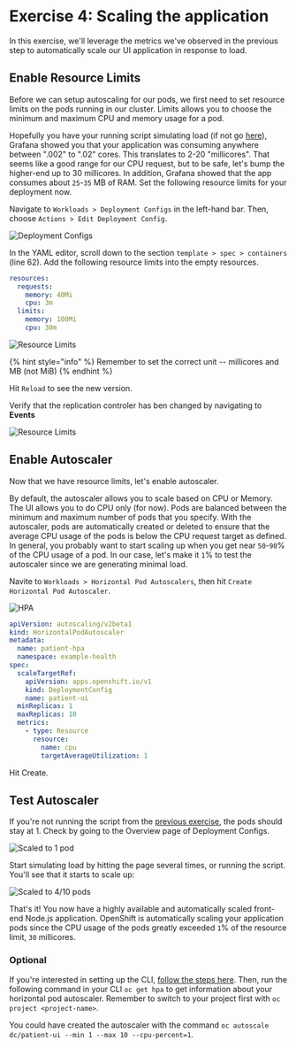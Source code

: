 # Exercise 4: Scaling the application

In this exercise, we'll leverage the metrics we've observed in the previous step to automatically scale our UI application in response to load.

## Enable Resource Limits

Before we can setup autoscaling for our pods, we first need to set resource limits on the pods running in our cluster. Limits allows you to choose the minimum and maximum CPU and memory usage for a pod.

Hopefully you have your running script simulating load \(if not go [here](exercise-2.md#simulate-load-on-the-application)\), Grafana showed you that your application was consuming anywhere between ".002" to ".02" cores. This translates to 2-20 "millicores". That seems like a good range for our CPU request, but to be safe, let's bump the higher-end up to 30 millicores. In addition, Grafana showed that the app consumes about `25`-`35` MB of RAM. Set the following resource limits for your deployment now.

Navigate to `Workloads > Deployment Configs` in the left-hand bar. Then, choose `Actions > Edit Deployment Config`.

![Deployment Configs](../assets/ocp43-dc.png)

In the YAML editor, scroll down to the section `template > spec > containers` \(line 62\). Add the following resource limits into the empty resources.

```yaml
resources:
  requests:
    memory: 40Mi
    cpu: 3m
  limits:
    memory: 100Mi
    cpu: 30m
```

![Resource Limits](../assets/ocp43-limits-yaml.png)

{% hint style="info" %}
Remember to set the correct unit -- millicores and MB \(not MiB\)
{% endhint %}

Hit `Reload` to see the new version.

Verify that the replication controler has ben changed by navigating to **Events**

![Resource Limits](../assets/ocp43-limits-event.png)

## Enable Autoscaler

Now that we have resource limits, let's enable autoscaler.

By default, the autoscaler allows you to scale based on CPU or Memory. The UI allows you to do CPU only \(for now\). Pods are balanced between the minimum and maximum number of pods that you specify. With the autoscaler, pods are automatically created or deleted to ensure that the average CPU usage of the pods is below the CPU request target as defined. In general, you probably want to start scaling up when you get near `50`-`90`% of the CPU usage of a pod. In our case, let's make it `1`% to test the autoscaler since we are generating minimal load.

Navite to `Workloads > Horizontal Pod Autoscalers`, then hit `Create Horizontal Pod Autoscaler`.

![HPA](../assets/ocp43-autoscaler.png)

```yaml
apiVersion: autoscaling/v2beta1
kind: HorizontalPodAutoscaler
metadata:
  name: patient-hpa
  namespace: example-health
spec:
  scaleTargetRef:
    apiVersion: apps.openshift.io/v1
    kind: DeploymentConfig
    name: patient-ui
  minReplicas: 1
  maxReplicas: 10
  metrics:
    - type: Resource
      resource:
        name: cpu
        targetAverageUtilization: 1
```

Hit Create.

## Test Autoscaler

If you're not running the script from the [previous exercise](exercise-2.md#simulate-load-on-the-application), the pods should stay at 1. Check by going to the Overview page of Deployment Configs.

![Scaled to 1 pod](../assets/ocp43-dc-pod.png)

Start simulating load by hitting the page several times, or running the script. You'll see that it starts to scale up:

![Scaled to 4/10 pods](../assets/ocp43-autoscaler-after.png)

That's it! You now have a highly available and automatically scaled front-end Node.js application. OpenShift is automatically scaling your application pods since the CPU usage of the pods greatly exceeded `1`% of the resource limit, `30` millicores.

### Optional

If you're interested in setting up the CLI, [follow the steps here](../getting-started/setup_cli.md). Then, run the following command in your CLI `oc get hpa` to get information about your horizontal pod autoscaler. Remember to switch to your project first with `oc project <project-name>`.

You could have created the autoscaler with the command `oc autoscale dc/patient-ui --min 1 --max 10 --cpu-percent=1`.

